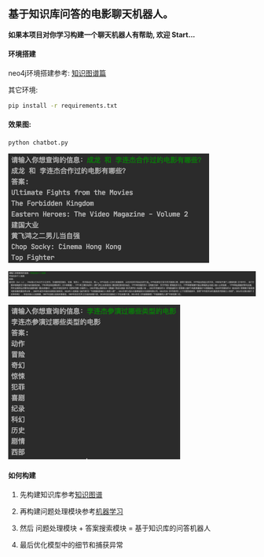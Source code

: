 ## 基于知识库问答的电影聊天机器人。

**如果本项目对你学习构建一个聊天机器人有帮助, 欢迎 Start...**

#### 环境搭建

neo4j环境搭建参考: [知识图谱篇](https://github.com/Mrzhang3389/chatbot/tree/master/KnowledgeGraph)

其它环境:

```bash
pip install -r requirements.txt
```

#### 效果图:

```bash
python chatbot.py
```

![example](assets/example.png)

![example2](assets/example2.png)

![example3](assets/example3.png)

#### 如何构建

1. 先构建知识库参考[知识图谱](https://github.com/Mrzhang3389/chatbot/tree/master/KnowledgeGraph)

2. 再构建问题处理模块参考[机器学习](https://github.com/Mrzhang3389/chatbot/tree/master/MachineLearning)
3. 然后 问题处理模块 + 答案搜索模块 = 基于知识库的问答机器人
4. 最后优化模型中的细节和捕获异常
